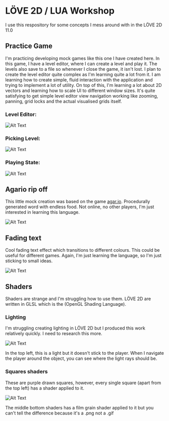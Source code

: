 # LÖVE 2D / LUA Workshop

I use this respository for some concepts I mess around with in the LÖVE 2D 11.0

## Practice Game
I'm practicing developing mock games like this one I have created here. In this game, I have a level editor, where I can create a level and play it. The levels also save to a file so whenever I close the game, it isn't lost. I plan to create the level editor quite complex as I'm learning quite a lot from it. I am learning how to create simple, fluid interaction with the application and trying to implement a lot of utility. On top of this, I'm learning a lot about 2D vectors and learning how to scale UI to different window sizes. It's quite satisfying to get simple level editor view navigation working like zooming, panning, grid locks and the actual visualised grids itself.
### Level Editor:
![Alt Text](https://media.giphy.com/media/5nvUszACUc4SVw4dMT/giphy.gif)

### Picking Level:
![Alt Text](https://media.giphy.com/media/55kujmAtxV1H08io1y/giphy.gif)

### Playing State:
![Alt Text](https://media.giphy.com/media/euCvFMpcEvAq3Bys7x/giphy.gif)

## Agario rip off
This little mock creation was based on the game [agar.io](http://agar.io/). Procedurally generated word with endless food. Not online, no other players, I'm just interested in learning this language.

![Alt Text](https://media.giphy.com/media/QLRHAHDiy9634sCYiH/giphy.gif)

## Fading text
Cool fading text effect which transitions to different colours. This could be useful for different games. Again, I'm just learning the language, so I'm just sticking to small ideas.

![Alt Text](https://media.giphy.com/media/1xOyI9xMWaNr7g2z5J/giphy.gif)

## Shaders
Shaders are strange and I'm struggling how to use them. LÖVE 2D are written in GLSL which is the (OpenGL Shading Language).

### Lighting
I'm struggling creating lighting in LÖVE 2D but I produced this work relatively quickly. I need to research this more.

![Alt Text](https://media.giphy.com/media/8YvGIi2JlpiWXISg70/giphy.gif)

In the top left, this is a light but it doesn't stick to the player. When I navigate the player around the object, you can see where the light rays should be.

### Squares shaders
These are purple drawn squares, however, every single square (apart from the top left) has a shader applied to it. 

![Alt Text](https://i.gyazo.com/a4ec582719272d3ea388eb04a63fbbf6.png)

The middle bottom shaders has a film grain shader applied to it but you can't tell the difference because it's a .png not a .gif